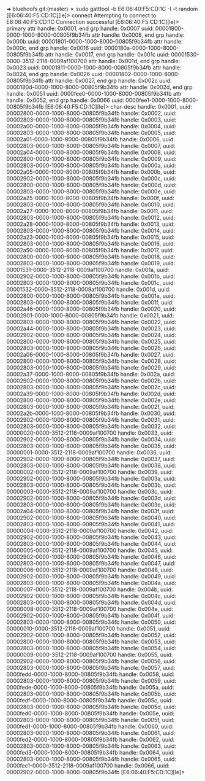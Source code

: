➜ bluehoofs git:(master) ✗ sudo gatttool -b E6:06:40:F5:CD:1C -I -t random
[E6:06:40:F5:CD:1C][le]> connect
Attempting to connect to E6:06:40:F5:CD:1C
Connection successful
[E6:06:40:F5:CD:1C][le]> primary
attr handle: 0x0001, end grp handle: 0x0007 uuid: 00001800-0000-1000-8000-00805f9b34fb
attr handle: 0x0008, end grp handle: 0x000b uuid: 00001801-0000-1000-8000-00805f9b34fb
attr handle: 0x000c, end grp handle: 0x0016 uuid: 0000180a-0000-1000-8000-00805f9b34fb
attr handle: 0x0017, end grp handle: 0x001c uuid: 00001530-0000-3512-2118-0009af100700
attr handle: 0x001d, end grp handle: 0x0023 uuid: 00001811-0000-1000-8000-00805f9b34fb
attr handle: 0x0024, end grp handle: 0x0026 uuid: 00001802-0000-1000-8000-00805f9b34fb
attr handle: 0x0027, end grp handle: 0x002c uuid: 0000180d-0000-1000-8000-00805f9b34fb
attr handle: 0x002d, end grp handle: 0x0051 uuid: 0000fee0-0000-1000-8000-00805f9b34fb
attr handle: 0x0052, end grp handle: 0x0066 uuid: 0000fee1-0000-1000-8000-00805f9b34fb
[E6:06:40:F5:CD:1C][le]> char-desc
handle: 0x0001, uuid: 00002800-0000-1000-8000-00805f9b34fb
handle: 0x0002, uuid: 00002803-0000-1000-8000-00805f9b34fb
handle: 0x0003, uuid: 00002a00-0000-1000-8000-00805f9b34fb
handle: 0x0004, uuid: 00002803-0000-1000-8000-00805f9b34fb
handle: 0x0005, uuid: 00002a01-0000-1000-8000-00805f9b34fb
handle: 0x0006, uuid: 00002803-0000-1000-8000-00805f9b34fb
handle: 0x0007, uuid: 00002a04-0000-1000-8000-00805f9b34fb
handle: 0x0008, uuid: 00002800-0000-1000-8000-00805f9b34fb
handle: 0x0009, uuid: 00002803-0000-1000-8000-00805f9b34fb
handle: 0x000a, uuid: 00002a05-0000-1000-8000-00805f9b34fb
handle: 0x000b, uuid: 00002902-0000-1000-8000-00805f9b34fb
handle: 0x000c, uuid: 00002800-0000-1000-8000-00805f9b34fb
handle: 0x000d, uuid: 00002803-0000-1000-8000-00805f9b34fb
handle: 0x000e, uuid: 00002a25-0000-1000-8000-00805f9b34fb
handle: 0x000f, uuid: 00002803-0000-1000-8000-00805f9b34fb
handle: 0x0010, uuid: 00002a27-0000-1000-8000-00805f9b34fb
handle: 0x0011, uuid: 00002803-0000-1000-8000-00805f9b34fb
handle: 0x0012, uuid: 00002a28-0000-1000-8000-00805f9b34fb
handle: 0x0013, uuid: 00002803-0000-1000-8000-00805f9b34fb
handle: 0x0014, uuid: 00002a23-0000-1000-8000-00805f9b34fb
handle: 0x0015, uuid: 00002803-0000-1000-8000-00805f9b34fb
handle: 0x0016, uuid: 00002a50-0000-1000-8000-00805f9b34fb
handle: 0x0017, uuid: 00002800-0000-1000-8000-00805f9b34fb
handle: 0x0018, uuid: 00002803-0000-1000-8000-00805f9b34fb
handle: 0x0019, uuid: 00001531-0000-3512-2118-0009af100700
handle: 0x001a, uuid: 00002902-0000-1000-8000-00805f9b34fb
handle: 0x001b, uuid: 00002803-0000-1000-8000-00805f9b34fb
handle: 0x001c, uuid: 00001532-0000-3512-2118-0009af100700
handle: 0x001d, uuid: 00002800-0000-1000-8000-00805f9b34fb
handle: 0x001e, uuid: 00002803-0000-1000-8000-00805f9b34fb
handle: 0x001f, uuid: 00002a46-0000-1000-8000-00805f9b34fb
handle: 0x0020, uuid: 00002901-0000-1000-8000-00805f9b34fb
handle: 0x0021, uuid: 00002803-0000-1000-8000-00805f9b34fb
handle: 0x0022, uuid: 00002a44-0000-1000-8000-00805f9b34fb
handle: 0x0023, uuid: 00002902-0000-1000-8000-00805f9b34fb
handle: 0x0024, uuid: 00002800-0000-1000-8000-00805f9b34fb
handle: 0x0025, uuid: 00002803-0000-1000-8000-00805f9b34fb
handle: 0x0026, uuid: 00002a06-0000-1000-8000-00805f9b34fb
handle: 0x0027, uuid: 00002800-0000-1000-8000-00805f9b34fb
handle: 0x0028, uuid: 00002803-0000-1000-8000-00805f9b34fb
handle: 0x0029, uuid: 00002a37-0000-1000-8000-00805f9b34fb
handle: 0x002a, uuid: 00002902-0000-1000-8000-00805f9b34fb
handle: 0x002b, uuid: 00002803-0000-1000-8000-00805f9b34fb
handle: 0x002c, uuid: 00002a39-0000-1000-8000-00805f9b34fb
handle: 0x002d, uuid: 00002800-0000-1000-8000-00805f9b34fb
handle: 0x002e, uuid: 00002803-0000-1000-8000-00805f9b34fb
handle: 0x002f, uuid: 00002a2b-0000-1000-8000-00805f9b34fb
handle: 0x0030, uuid: 00002902-0000-1000-8000-00805f9b34fb
handle: 0x0031, uuid: 00002803-0000-1000-8000-00805f9b34fb
handle: 0x0032, uuid: 00000020-0000-3512-2118-0009af100700
handle: 0x0033, uuid: 00002902-0000-1000-8000-00805f9b34fb
handle: 0x0034, uuid: 00002803-0000-1000-8000-00805f9b34fb
handle: 0x0035, uuid: 00000001-0000-3512-2118-0009af100700
handle: 0x0036, uuid: 00002902-0000-1000-8000-00805f9b34fb
handle: 0x0037, uuid: 00002803-0000-1000-8000-00805f9b34fb
handle: 0x0038, uuid: 00000002-0000-3512-2118-0009af100700
handle: 0x0039, uuid: 00002902-0000-1000-8000-00805f9b34fb
handle: 0x003a, uuid: 00002803-0000-1000-8000-00805f9b34fb
handle: 0x003b, uuid: 00000003-0000-3512-2118-0009af100700
handle: 0x003c, uuid: 00002902-0000-1000-8000-00805f9b34fb
handle: 0x003d, uuid: 00002803-0000-1000-8000-00805f9b34fb
handle: 0x003e, uuid: 00002a04-0000-1000-8000-00805f9b34fb
handle: 0x003f, uuid: 00002902-0000-1000-8000-00805f9b34fb
handle: 0x0040, uuid: 00002803-0000-1000-8000-00805f9b34fb
handle: 0x0041, uuid: 00000004-0000-3512-2118-0009af100700
handle: 0x0042, uuid: 00002902-0000-1000-8000-00805f9b34fb
handle: 0x0043, uuid: 00002803-0000-1000-8000-00805f9b34fb
handle: 0x0044, uuid: 00000005-0000-3512-2118-0009af100700
handle: 0x0045, uuid: 00002902-0000-1000-8000-00805f9b34fb
handle: 0x0046, uuid: 00002803-0000-1000-8000-00805f9b34fb
handle: 0x0047, uuid: 00000006-0000-3512-2118-0009af100700
handle: 0x0048, uuid: 00002902-0000-1000-8000-00805f9b34fb
handle: 0x0049, uuid: 00002803-0000-1000-8000-00805f9b34fb
handle: 0x004a, uuid: 00000007-0000-3512-2118-0009af100700
handle: 0x004b, uuid: 00002902-0000-1000-8000-00805f9b34fb
handle: 0x004c, uuid: 00002803-0000-1000-8000-00805f9b34fb
handle: 0x004d, uuid: 00000008-0000-3512-2118-0009af100700
handle: 0x004e, uuid: 00002902-0000-1000-8000-00805f9b34fb
handle: 0x004f, uuid: 00002803-0000-1000-8000-00805f9b34fb
handle: 0x0050, uuid: 00000010-0000-3512-2118-0009af100700
handle: 0x0051, uuid: 00002902-0000-1000-8000-00805f9b34fb
handle: 0x0052, uuid: 00002800-0000-1000-8000-00805f9b34fb
handle: 0x0053, uuid: 00002803-0000-1000-8000-00805f9b34fb
handle: 0x0054, uuid: 00000009-0000-3512-2118-0009af100700
handle: 0x0055, uuid: 00002902-0000-1000-8000-00805f9b34fb
handle: 0x0056, uuid: 00002803-0000-1000-8000-00805f9b34fb
handle: 0x0057, uuid: 0000fedd-0000-1000-8000-00805f9b34fb
handle: 0x0058, uuid: 00002803-0000-1000-8000-00805f9b34fb
handle: 0x0059, uuid: 0000fede-0000-1000-8000-00805f9b34fb
handle: 0x005a, uuid: 00002803-0000-1000-8000-00805f9b34fb
handle: 0x005b, uuid: 0000fedf-0000-1000-8000-00805f9b34fb
handle: 0x005c, uuid: 00002803-0000-1000-8000-00805f9b34fb
handle: 0x005d, uuid: 0000fed0-0000-1000-8000-00805f9b34fb
handle: 0x005e, uuid: 00002803-0000-1000-8000-00805f9b34fb
handle: 0x005f, uuid: 0000fed1-0000-1000-8000-00805f9b34fb
handle: 0x0060, uuid: 00002803-0000-1000-8000-00805f9b34fb
handle: 0x0061, uuid: 0000fed2-0000-1000-8000-00805f9b34fb
handle: 0x0062, uuid: 00002803-0000-1000-8000-00805f9b34fb
handle: 0x0063, uuid: 0000fed3-0000-1000-8000-00805f9b34fb
handle: 0x0064, uuid: 00002803-0000-1000-8000-00805f9b34fb
handle: 0x0065, uuid: 0000fec1-0000-3512-2118-0009af100700
handle: 0x0066, uuid: 00002902-0000-1000-8000-00805f9b34fb
[E6:06:40:F5:CD:1C][le]>
